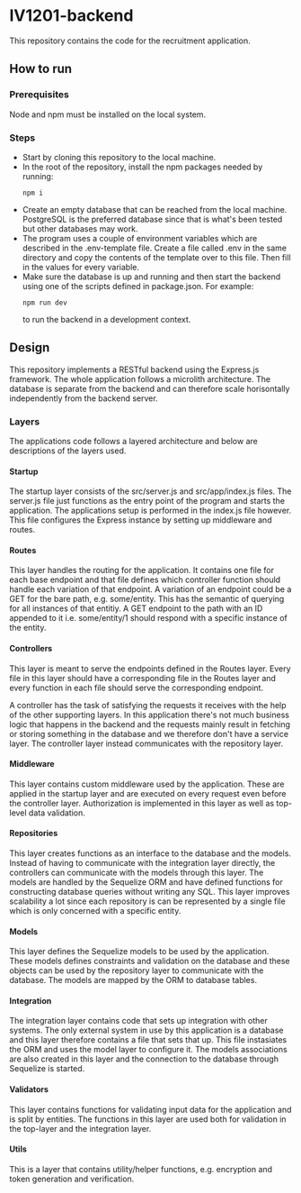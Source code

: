 # IV1201-backend

This repository contains the code for the recruitment application.

## How to run

### Prerequisites

Node and npm must be installed on the local system.

### Steps

- Start by cloning this repository to the local machine.
- In the root of the repository, install the npm packages needed by running: <pre><code>npm i</code></pre>
- Create an empty database that can be reached from the local machine. PostgreSQL is the preferred database since that is what's been tested but other databases may work.
- The program uses a couple of environment variables which are described in the .env-template file. Create a file called .env in the same directory and copy the contents of the template over to this file. Then fill in the values for every variable.
- Make sure the database is up and running and then start the backend using one of the scripts defined in package.json. For example: <pre><code>npm run dev</code></pre> to run the backend in a development context.

## Design

This repository implements a RESTful backend using the Express.js framework. The whole application follows a microlith architecture. The database is separate from the backend and can therefore scale horisontally independently from the backend server.

### Layers

The applications code follows a layered architecture and below are descriptions of the layers used.

#### Startup

The startup layer consists of the src/server.js and src/app/index.js files. The server.js file just functions as the entry point of the program and starts the application. The applications setup is performed in the index.js file however. This file configures the Express instance by setting up middleware and routes.

#### Routes

This layer handles the routing for the application. It contains one file for each base endpoint and that file defines which controller function should handle each variation of that endpoint. A variation of an endpoint could be a GET for the bare path, e.g. some/entity. This has the semantic of querying for all instances of that entitiy. A GET endpoint to the path with an ID appended to it i.e. some/entity/1 should respond with a specific instance of the entity.

#### Controllers

This layer is meant to serve the endpoints defined in the Routes layer. Every file in this layer should have a corresponding file in the Routes layer and every function in each file should serve the corresponding endpoint.

A controller has the task of satisfying the requests it receives with the help of the other supporting layers. In this application there's not much business logic that happens in the backend and the requests mainly result in fetching or storing something in the database and we therefore don't have a service layer. The controller layer instead communicates with the repository layer.

#### Middleware

This layer contains custom middleware used by the application. These are applied in the startup layer and are executed on every request even before the controller layer. Authorization is implemented in this layer as well as top-level data validation.

#### Repositories

This layer creates functions as an interface to the database and the models. Instead of having to communicate with the integration layer directly, the controllers can communicate with the models through this layer. The models are handled by the Sequelize ORM and have defined functions for constructing database queries without writing any SQL. This layer improves scalability a lot since each repository is can be represented by a single file which is only concerned with a specific entity.

#### Models

This layer defines the Sequelize models to be used by the application. These models defines constraints and validation on the database and these objects can be used by the repository layer to communicate with the database. The models are mapped by the ORM to database tables.

#### Integration

The integration layer contains code that sets up integration with other systems. The only external system in use by this application is a database and this layer therefore contains a file that sets that up. This file instasiates the ORM and uses the model layer to configure it. The models associations are also created in this layer and the connection to the database through Sequelize is started.

#### Validators

This layer contains functions for validating input data for the application and is split by entities. The functions in this layer are used both for validation in the top-layer and the integration layer.

#### Utils

This is a layer that contains utility/helper functions, e.g. encryption and token generation and verification.
